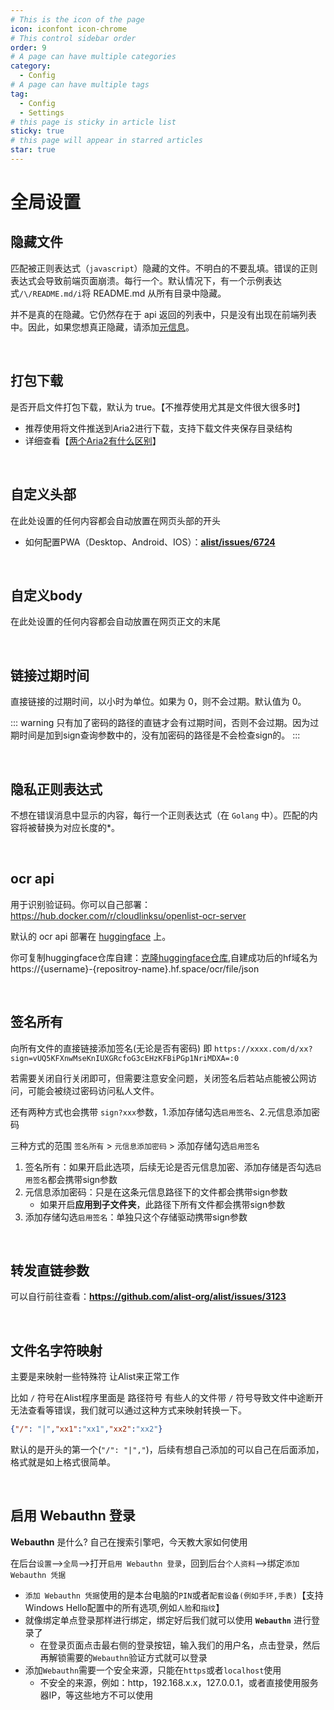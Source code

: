 ```yaml
---
# This is the icon of the page
icon: iconfont icon-chrome
# This control sidebar order
order: 9
# A page can have multiple categories
category:
  - Config
# A page can have multiple tags
tag:
  - Config
  - Settings
# this page is sticky in article list
sticky: true
# this page will appear in starred articles
star: true
---
```


# 全局设置

## **隐藏文件**

匹配被正则表达式（`javascript`）隐藏的文件。不明白的不要乱填。错误的正则表达式会导致前端页面崩溃。每行一个。默认情况下，有一个示例表达式`/\/README.md/i`将 README.md 从所有目录中隐藏。

并不是真的在隐藏。它仍然存在于 api 返回的列表中，只是没有出现在前端列表中。因此，如果您想真正隐藏，请添加[元信息](../guide/advanced/meta.md)。

<br/>



## **打包下载**

是否开启文件打包下载，默认为 true。【不推荐使用尤其是文件很大很多时】

- 推荐使用将文件推送到Aria2进行下载，支持下载文件夹保存目录结构
- 详细查看【[两个Aria2有什么区别](./other.md#其他)】

<br/>



## **自定义头部**

在此处设置的任何内容都会自动放置在网页头部的开头

- 如何配置PWA（Desktop、Android、IOS）：**[alist/issues/6724](https://github.com/alist-org/alist/issues/6724#issuecomment-2220251541)**

<br/>



## **自定义body**

在此处设置的任何内容都会自动放置在网页正文的末尾

<br/>



## **链接过期时间**

直接链接的过期时间，以小时为单位。如果为 0，则不会过期。默认值为 0。

::: warning
只有加了密码的路径的直链才会有过期时间，否则不会过期。因为过期时间是加到sign查询参数中的，没有加密码的路径是不会检查sign的。
:::

<br/>



## **隐私正则表达式**

不想在错误消息中显示的内容，每行一个正则表达式（在 `Golang` 中）。匹配的内容将被替换为对应长度的*。

<br/>



## **ocr api**

用于识别验证码。你可以自己部署：https://hub.docker.com/r/cloudlinksu/openlist-ocr-server 

默认的 ocr api 部署在 [huggingface](https://huggingface.co/spaces/Susus21/openlist-ocr/tree/main) 上。

你可复制huggingface仓库自建：[克隆huggingface仓库](https://huggingface.co/spaces/Susus21/openlist-ocr/tree/main?duplicate=true),自建成功后的hf域名为https://{username}-{repositroy-name}.hf.space/ocr/file/json

<br/>



## **签名所有**

向所有文件的直接链接添加签名(无论是否有密码) 即 `https://xxxx.com/d/xx?sign=vUQ5KFXnwMseKnIUXGRcfoG3cEHzKFBiPGp1NriMDXA=:0`

若需要关闭自行关闭即可，但需要注意安全问题，关闭签名后若站点能被公网访问，可能会被绕过密码访问私人文件。

还有两种方式也会携带 `sign?xxx`参数，1.添加存储勾选`启用签名`、2.元信息添加密码

三种方式的范围 `签名所有` > `元信息添加密码` > 添加存储勾选`启用签名`

1. 签名所有：如果开启此选项，后续无论是否元信息加密、添加存储是否勾选`启用签名`都会携带sign参数
2. 元信息添加密码：只是在这条元信息路径下的文件都会携带sign参数
   - 如果开启**应用到子文件夹**，此路径下所有文件都会携带sign参数
3. 添加存储勾选`启用签名`：单独只这个存储驱动携带sign参数

<br/>



## **转发直链参数**

可以自行前往查看：**https://github.com/alist-org/alist/issues/3123**

<br/>



## **文件名字符映射**

主要是来映射一些特殊符 让Alist来正常工作

比如 `/` 符号在Alist程序里面是 路径符号 有些人的文件带 `/` 符号导致文件中途断开无法查看等错误，我们就可以通过这种方式来映射转换一下。

```json
{"/": "|","xx1":"xx1","xx2":"xx2"}
```

默认的是开头的第一个(`"/": "|","`)，后续有想自己添加的可以自己在后面添加，格式就是如上格式很简单。

<br/>



## **启用 Webauthn 登录**

**Webauthn** 是什么? 自己在搜索引擎吧，今天教大家如何使用

在后台`设置`-->`全局`-->打开`启用 Webauthn 登录`，回到后台`个人资料`-->绑定`添加 Webauthn 凭据`

- `添加 Webauthn 凭据`使用的是本台电脑的`PIN`或者`配套设备(例如手环,手表)`【支持 Windows Hello配置中的所有选项,例如`人脸`和`指纹`】
- 就像绑定单点登录那样进行绑定，绑定好后我们就可以使用 **`Webauthn`** 进行登录了
  - 在登录页面点击最右侧的登录按钮，输入我们的用户名，点击登录，然后再解锁需要的`Webauthn`验证方式就可以登录
- 添加`Webauthn`需要一个安全来源，只能在`https`或者`localhost`使用
  - 不安全的来源，例如：http，192.168.x.x，127.0.0.1，或者直接使用服务器IP，等这些地方不可以使用
